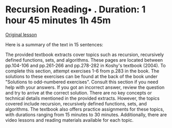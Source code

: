 # Recursion Reading• . Duration: 1 hour 45 minutes 1h 45m

[Original lesson](https://www.coursera.org/learn/uol-discrete-mathematics/supplement/s8RbG/recursion)

Here is a summary of the text in 15 sentences:

The provided textbook extracts cover topics such as recursion, recursively defined functions, sets, and algorithms. These pages are located between pp.104-106 and pp.261-266 and pp.278-282 in Koshy's textbook (2004). To complete this section, attempt exercises 1-6 from p.283 in the book. The solutions to these exercises can be found at the back of the book under "Solutions to odd-numbered exercises". Consult this section if you need help with your answers. If you got an incorrect answer, review the question and try to arrive at the correct solution. There are no key concepts or technical details mentioned in the provided extracts. However, the topics covered include recursion, recursively defined functions, sets, and algorithms. The textbook also offers practice assignments for these topics, with durations ranging from 15 minutes to 30 minutes. Additionally, there are video lessons and reading materials available for each topic.

